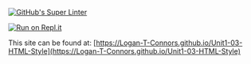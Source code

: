 [![GitHub's Super Linter](https://github.com/Logan-T-Connors/Unit1-03-HTML-Style/workflows/GitHub's%20Super%20Linter/badge.svg)](https://github.com/Logan-T-Connors/Unit1-03-HTML-Style/actions)


[![Run on Repl.it](https://repl.it/badge/github/Logan-T-Connors/Unit1-03-HTML-Style)](https://repl.it/github/Logan-T-Connors/Unit1-03-HTML-Style)


This site can be found at: [https://Logan-T-Connors.github.io/Unit1-03-HTML-Style](https://Logan-T-Connors.github.io/Unit1-03-HTML-Style)